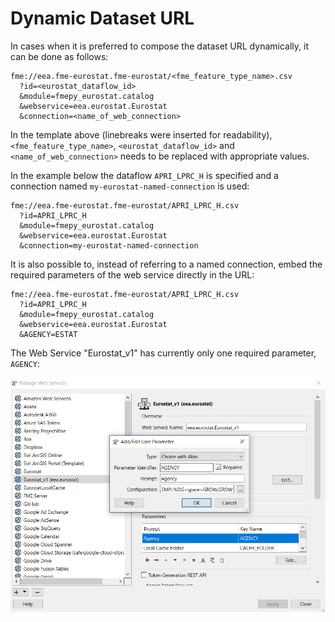 # Dynamic Dataset URL

In cases when it is preferred to compose the dataset URL dynamically, it can be done as follows:

```
fme://eea.fme-eurostat.fme-eurostat/<fme_feature_type_name>.csv
  ?id=<eurostat_dataflow_id>
  &module=fmepy_eurostat.catalog
  &webservice=eea.eurostat.Eurostat
  &connection=<name_of_web_connection>
```

In the template above (linebreaks were inserted for readability), `<fme_feature_type_name>`, `<eurostat_dataflow_id>` and `<name_of_web_connection>` needs to be replaced with appropriate values.

In the example below the dataflow `APRI_LPRC_H` is specified and a connection named `my-eurostat-named-connection` is used:

```
fme://eea.fme-eurostat.fme-eurostat/APRI_LPRC_H.csv
  ?id=APRI_LPRC_H
  &module=fmepy_eurostat.catalog
  &webservice=eea.eurostat.Eurostat
  &connection=my-eurostat-named-connection
```

It is also possible to, instead of referring to a named connection, embed the required parameters of the web service directly in the URL:

```
fme://eea.fme-eurostat.fme-eurostat/APRI_LPRC_H.csv
  ?id=APRI_LPRC_H
  &module=fmepy_eurostat.catalog
  &webservice=eea.eurostat.Eurostat
  &AGENCY=ESTAT
```

The Web Service "Eurostat_v1" has currently only one required parameter, `AGENCY`:

![](./Images/webservice-parameters.png)

